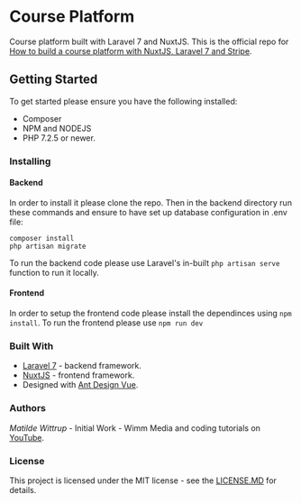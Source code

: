 # Course Platform

Course platform built with Laravel 7 and NuxtJS. This is the official repo for [How to build a course platform with NuxtJS, Laravel 7 and Stripe](https://www.youtube.com/watch?v=xS4Om2ZSu2o&list=PLjCZ5YN4Hlacehn798-qep4yXDcL4oF-x).

## Getting Started
To get started please ensure you have the following installed:

- Composer
- NPM and NODEJS
- PHP 7.2.5 or newer.

### Installing

#### Backend
In order to install it please clone the repo. Then in the backend directory run these commands and ensure to have set up database configuration in .env file:

```
composer install
php artisan migrate
```

To run the backend code please use Laravel's in-built ``php artisan serve`` function to run it locally.

#### Frontend

In order to setup the frontend code please install the dependinces using ``npm install``. To run the frontend please use ``npm run dev``

### Built With

- [Laravel 7](https://laravel.com/docs/7.x) - backend framework.
- [NuxtJS](http://nuxtjs.org/) - frontend framework.
- Designed with [Ant Design Vue](https://www.antdv.com/).

### Authors

*Matilde Wittrup* - Initial Work - Wimm Media and coding tutorials on [YouTube](youtube.com/c/matildewittrup).

### License

This project is licensed under the MIT license - see the [LICENSE.MD](https://github.com/Matildevoldsen/course-platform/blob/master/LICENSE.md) for details.